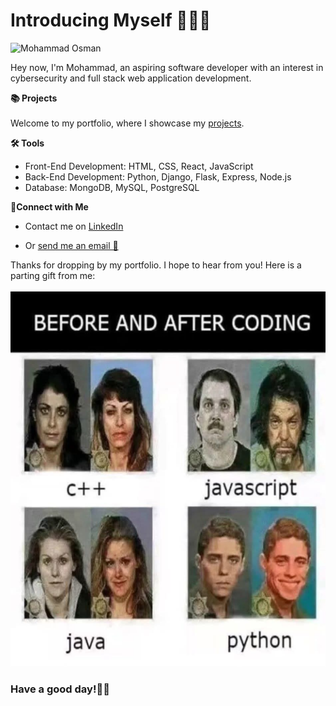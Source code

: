 <h1>Introducing Myself 🙋🏻‍♂️</h1>

![Mohammad Osman](https://github.com/user-attachments/assets/662028c7-90f3-4054-b801-75dc0068a4b9)

Hey now, I'm Mohammad, an aspiring software developer with an interest in cybersecurity and full stack web application development.

**📚 Projects**
<br><br>
Welcome to my portfolio, where I showcase my <a href="https://github.com/mohammadhosman?tab=repositories" onclick="window.open(this.href); return false;">projects</a>.

**🛠️ Tools**
<ul>
<li>Front-End Development: HTML, CSS, React, JavaScript</li>
<li>Back-End Development: Python, Django, Flask, Express, Node.js</li>
<li>Database: MongoDB, MySQL, PostgreSQL</li>
</ul>

**🤝Connect with Me**<br>
<ul>
  <li> Contact me on <a href="https://www.linkedin.com/in/mohammadhosman/" onclick="window.open(this.href); return false;"> LinkedIn </a> </li>
  <li><p>Or <a href="mailto:mohosman93@hotmail.com">send me an email 📩</a></p></li>
</ul>

Thanks for dropping by my portfolio. I hope to hear from you! Here is a parting gift from me:
<br><br>
<img src="IMG_1270.JPG" alt="Second Image" width="600" height="600">

<h3>Have a good day!👋🏻</h3>

<!--

- 🔭 I’m currently working on ...
- 🌱 I’m currently learning ...
- 👯 I’m looking to collaborate on ...
- 🤔 I’m looking for help with ...
- 💬 Ask me about ...
- 📫 How to reach me: ...
- 😄 Pronouns: ...
- ⚡ Fun fact: ...
-->
